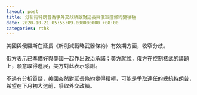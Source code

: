 ```yaml
---
layout: post
title: 分析指特朗普為爭外交政績故對延長與俄軍控條約變積極
date: 2020-10-21 05:55:09.000000000 +08:00
categories: rthk
---
```


美國與俄羅斯在延長《新削減戰略武器條約》有效期方面，收窄分歧。

俄方表示已準備好與美國一起作出政治承諾；美方就說，俄方在控制核武的議題上，願意取得進展，美方對此表示感謝。

不過有分析質疑，美國突然對延長條約變得積極，可能是爭取連任的總統特朗普，希望在下月初大選前，爭取外交政績。
